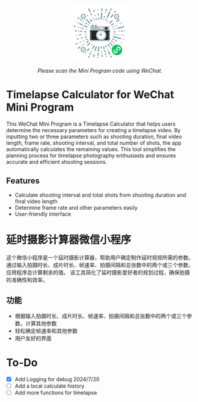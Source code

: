 <div align="center">
  <img src="./images/qr_code.jpg" alt="QR Code" width="30%">
  <p><em>Please scan the Mini Program code using WeChat.</em></p>
</div>

# Timelapse Calculator for WeChat Mini Program

This WeChat Mini Program is a Timelapse Calculator that helps users determine the necessary parameters for creating a timelapse video. By inputting two or three parameters such as shooting duration, final video length, frame rate, shooting interval, and total number of shots, the app automatically calculates the remaining values. This tool simplifies the planning process for timelapse photography enthusiasts and ensures accurate and efficient shooting sessions.

## Features
- Calculate shooting interval and total shots from shooting duration and final video length
- Determine frame rate and other parameters easily
- User-friendly interface


# 延时摄影计算器微信小程序

这个微信小程序是一个延时摄影计算器，帮助用户确定制作延时视频所需的参数。通过输入拍摄时长、成片时长、帧速率、拍摄间隔和总张数中的两个或三个参数，应用程序会计算剩余的值。
该工具简化了延时摄影爱好者的规划过程，确保拍摄的准确性和效率。

## 功能
- 根据输入拍摄时长、成片时长、帧速率、拍摄间隔和总张数中的两个或三个参数，计算其他参数
- 轻松确定帧速率和其他参数
- 用户友好的界面


# To-Do
- [x] Add Logging for debug 2024/7/20
- [ ] Add a local calculate history 
- [ ] Add more functions for timelapse